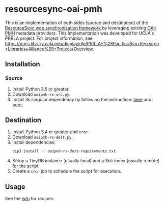 # resourcesync-oai-pmh

This is an implementation of both sides (source and destination) of the [ResourceSync web synchronization framework](http://www.openarchives.org/rs/resourcesync) by leveraging existing [OAI-PMH](https://www.openarchives.org/pmh/) metadata providers. This implementation was developed for UCLA's PRRLA project. For project information, see https://docs.library.ucla.edu/display/dlp/PRRLA+%28Pacific+Rim+Research+Libraries+Alliance%29+Project+Overview.

## Installation

### Source

1. Install Python 3.5 or greater.
2. Download `oaipmh-rs-src.py`.
3. Install its singular dependency by following the instructions [here](https://github.com/resourcesync/py-resourcesync#installation-from-source) and [here](https://github.com/resourcesync/py-resourcesync#installation).

## Destination

1. Install Python 3.4 or greater and `cron`.
2. Download `oaipmh-rs-dest.py`.
3. Install dependencies:
   ```bash
   pip3 install -r oaipmh-rs-dest-requirements.txt
   ```
4. Setup a TinyDB instance (usually local) and a Solr index (usually remote) for the script.
5. Create a `cron` job to schedule the script for execution.

## Usage

See the [wiki](https://github.com/UCLALibrary/resourcesync-oai-pmh/wiki) for recipes.
